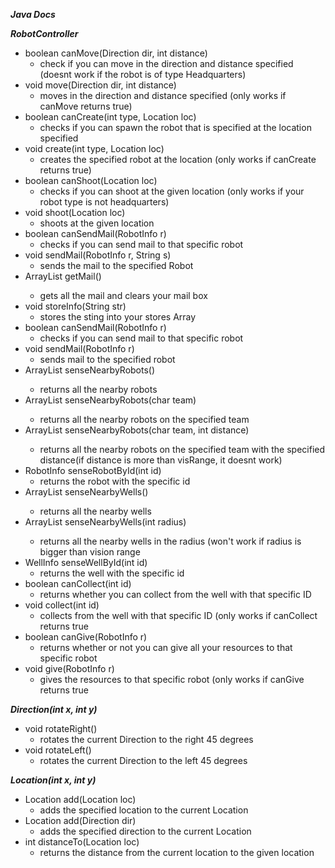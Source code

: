 <b><i>Java Docs</i></b>

<b><i>RobotController</i></b>
<ul> 
  <li>boolean canMove(Direction dir, int distance)
      <ul>
          <li>check if you can move in the direction and distance specified (doesnt work if the robot is of type Headquarters)</li>
      </ul>
  </li>
  <li>void move(Direction dir, int distance)
      <ul>
          <li>moves in the direction and distance specified (only works if canMove returns true)</li>
      </ul>
  </li>
  <li>boolean canCreate(int type, Location loc)
      <ul>
          <li>checks if you can spawn the robot that is specified at the location specified</li>
      </ul>
  </li>
  <li>void create(int type, Location loc)
      <ul>
          <li>creates the specified robot at the location (only works if canCreate returns true)</li>
      </ul>
  </li>
  <li>boolean canShoot(Location loc)
      <ul>
          <li>checks if you can shoot at the given location (only works if your robot type is not headquarters)</li>
      </ul>
  </li>
  <li>void shoot(Location loc)
      <ul>
          <li>shoots at the given location</li>
      </ul>
  </li>
  <li>boolean canSendMail(RobotInfo r)
      <ul>
          <li>checks if you can send mail to that specific robot</li>
      </ul>
  </li>
  <li>void sendMail(RobotInfo r, String s)
      <ul>
          <li>sends the mail to the specified Robot</li>
      </ul>
  </li>
  <li>ArrayList<Mail> getMail()
      <ul>
          <li>gets all the mail and clears your mail box</li>
      </ul>
  </li>
  <li>void storeInfo(String str)
      <ul>
          <li>stores the sting into your stores Array</li>
      </ul>
  </li>
  <li>boolean canSendMail(RobotInfo r)
      <ul>
          <li>checks if you can send mail to that specific robot</li>
      </ul>
  </li>
  <li>void sendMail(RobotInfo r)
      <ul>
          <li>sends mail to the specified robot</li>
      </ul>
  </li>
  <li>ArrayList<RobotInfo> senseNearbyRobots()
      <ul>
          <li>returns all the nearby robots</li>
      </ul>
  </li>
  <li>ArrayList<RobotInfo> senseNearbyRobots(char team)
      <ul>
          <li>returns all the nearby robots on the specified team</li>
      </ul>
  </li>
  <li>ArrayList<RobotInfo> senseNearbyRobots(char team, int distance)
      <ul>
          <li>returns all the nearby robots on the specified team with the specified distance(if distance is more than visRange, it doesnt work)</li>
      </ul>
  </li>
  <li>RobotInfo senseRobotById(int id)
      <ul>
          <li>returns the robot with the specific id</li>
      </ul>
  </li>
  <li>ArrayList<WellInfo> senseNearbyWells()
      <ul>
          <li>returns all the nearby wells</li>
      </ul>
  </li>
  <li>ArrayList<WellInfo> senseNearbyWells(int radius)
      <ul>
          <li>returns all the nearby wells in the radius (won't work if radius is bigger than vision range</li>
      </ul>
  </li>
  <li>WellInfo senseWellById(int id)
      <ul>
          <li>returns the well with the specific id</li>
      </ul>
  </li>
  <li>boolean canCollect(int id)
      <ul>
          <li>returns whether you can collect from the well with that specific ID</li>
      </ul>
  </li>
  <li>void collect(int id)
      <ul>
          <li>collects from the well with that specific ID (only works if canCollect returns true</li>
      </ul>
  </li>
  <li>boolean canGive(RobotInfo r)
      <ul>
          <li>returns whether or not you can give all your resources to that specific robot</li>
      </ul>
  </li>
  <li>void give(RobotInfo r)
      <ul>
          <li>gives the resources to that specific robot (only works if canGive returns true</li>
      </ul>
  </li>
</ul>

<b><i>Direction(int x, int y)</i></b>
<ul>
  <li>void rotateRight()
      <ul>
          <li>rotates the current Direction to the right 45 degrees</li>
      </ul>
  </li>
  <li>void rotateLeft()
      <ul>
          <li>rotates the current Direction to the left 45 degrees</li>
      </ul>
  </li>
</ul>

<b><i>Location(int x, int y)</i></b>
<ul>
  <li>Location add(Location loc)
      <ul>
          <li>adds the specified location to the current Location</li>
      </ul>
  </li>
  <li>Location add(Direction dir)
      <ul>
          <li>adds the specified direction to the current Location</li>
      </ul>
  </li>
  <li>int distanceTo(Location loc)
      <ul>
          <li>returns the distance from the current location to the given location</li>
      </ul>
  </li>
</ul>

